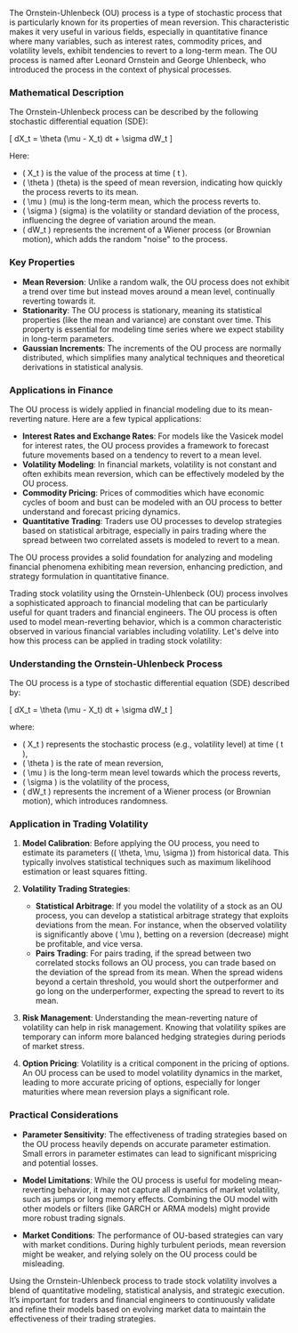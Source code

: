 The Ornstein-Uhlenbeck (OU) process is a type of stochastic process that is particularly known for its properties of mean reversion. This characteristic makes it very useful in various fields, especially in quantitative finance where many variables, such as interest rates, commodity prices, and volatility levels, exhibit tendencies to revert to a long-term mean. The OU process is named after Leonard Ornstein and George Uhlenbeck, who introduced the process in the context of physical processes.

### Mathematical Description

The Ornstein-Uhlenbeck process can be described by the following stochastic differential equation (SDE):

\[ dX_t = \theta (\mu - X_t) dt + \sigma dW_t \]

Here:
- \( X_t \) is the value of the process at time \( t \).
- \( \theta \) (theta) is the speed of mean reversion, indicating how quickly the process reverts to its mean.
- \( \mu \) (mu) is the long-term mean, which the process reverts to.
- \( \sigma \) (sigma) is the volatility or standard deviation of the process, influencing the degree of variation around the mean.
- \( dW_t \) represents the increment of a Wiener process (or Brownian motion), which adds the random "noise" to the process.

### Key Properties

- **Mean Reversion**: Unlike a random walk, the OU process does not exhibit a trend over time but instead moves around a mean level, continually reverting towards it.
- **Stationarity**: The OU process is stationary, meaning its statistical properties (like the mean and variance) are constant over time. This property is essential for modeling time series where we expect stability in long-term parameters.
- **Gaussian Increments**: The increments of the OU process are normally distributed, which simplifies many analytical techniques and theoretical derivations in statistical analysis.

### Applications in Finance

The OU process is widely applied in financial modeling due to its mean-reverting nature. Here are a few typical applications:

- **Interest Rates and Exchange Rates**: For models like the Vasicek model for interest rates, the OU process provides a framework to forecast future movements based on a tendency to revert to a mean level.
- **Volatility Modeling**: In financial markets, volatility is not constant and often exhibits mean reversion, which can be effectively modeled by the OU process.
- **Commodity Pricing**: Prices of commodities which have economic cycles of boom and bust can be modeled with an OU process to better understand and forecast pricing dynamics.
- **Quantitative Trading**: Traders use OU processes to develop strategies based on statistical arbitrage, especially in pairs trading where the spread between two correlated assets is modeled to revert to a mean.

The OU process provides a solid foundation for analyzing and modeling financial phenomena exhibiting mean reversion, enhancing prediction, and strategy formulation in quantitative finance.

Trading stock volatility using the Ornstein-Uhlenbeck (OU) process involves a sophisticated approach to financial modeling that can be particularly useful for quant traders and financial engineers. The OU process is often used to model mean-reverting behavior, which is a common characteristic observed in various financial variables including volatility. Let's delve into how this process can be applied in trading stock volatility:

### Understanding the Ornstein-Uhlenbeck Process

The OU process is a type of stochastic differential equation (SDE) described by:

\[ dX_t = \theta (\mu - X_t) dt + \sigma dW_t \]

where:
- \( X_t \) represents the stochastic process (e.g., volatility level) at time \( t \),
- \( \theta \) is the rate of mean reversion,
- \( \mu \) is the long-term mean level towards which the process reverts,
- \( \sigma \) is the volatility of the process,
- \( dW_t \) represents the increment of a Wiener process (or Brownian motion), which introduces randomness.

### Application in Trading Volatility

1. **Model Calibration**: Before applying the OU process, you need to estimate its parameters (\( \theta, \mu, \sigma \)) from historical data. This typically involves statistical techniques such as maximum likelihood estimation or least squares fitting.

2. **Volatility Trading Strategies**:
   - **Statistical Arbitrage**: If you model the volatility of a stock as an OU process, you can develop a statistical arbitrage strategy that exploits deviations from the mean. For instance, when the observed volatility is significantly above \( \mu \), betting on a reversion (decrease) might be profitable, and vice versa.
   - **Pairs Trading**: For pairs trading, if the spread between two correlated stocks follows an OU process, you can trade based on the deviation of the spread from its mean. When the spread widens beyond a certain threshold, you would short the outperformer and go long on the underperformer, expecting the spread to revert to its mean.

3. **Risk Management**: Understanding the mean-reverting nature of volatility can help in risk management. Knowing that volatility spikes are temporary can inform more balanced hedging strategies during periods of market stress.

4. **Option Pricing**: Volatility is a critical component in the pricing of options. An OU process can be used to model volatility dynamics in the market, leading to more accurate pricing of options, especially for longer maturities where mean reversion plays a significant role.

### Practical Considerations

- **Parameter Sensitivity**: The effectiveness of trading strategies based on the OU process heavily depends on accurate parameter estimation. Small errors in parameter estimates can lead to significant mispricing and potential losses.
  
- **Model Limitations**: While the OU process is useful for modeling mean-reverting behavior, it may not capture all dynamics of market volatility, such as jumps or long memory effects. Combining the OU model with other models or filters (like GARCH or ARMA models) might provide more robust trading signals.

- **Market Conditions**: The performance of OU-based strategies can vary with market conditions. During highly turbulent periods, mean reversion might be weaker, and relying solely on the OU process could be misleading.

Using the Ornstein-Uhlenbeck process to trade stock volatility involves a blend of quantitative modeling, statistical analysis, and strategic execution. It’s important for traders and financial engineers to continuously validate and refine their models based on evolving market data to maintain the effectiveness of their trading strategies.
